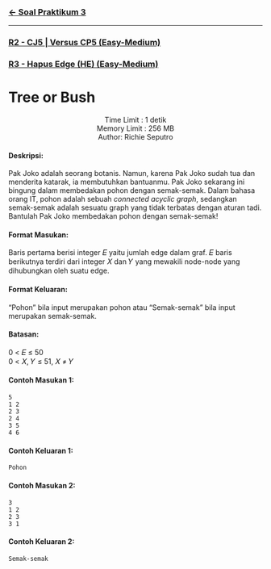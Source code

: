### [← Soal Praktikum 3](../../README.md)
<hr />

### [R2 - CJ5 | Versus CP5 (Easy-Medium)](../prob-R2/README.md)
### [R3 - Hapus Edge (HE) (Easy-Medium)](../prob-R3/README.md)
# Tree or Bush
<p align="center">
  Time Limit : 1 detik<br>
  Memory Limit : 256 MB<br>
  Author: Richie Seputro
</p>


#### Deskripsi: 
Pak Joko adalah seorang botanis. Namun, karena Pak Joko sudah tua dan menderita katarak, ia membutuhkan bantuanmu. Pak Joko sekarang ini bingung dalam membedakan pohon dengan semak-semak. Dalam bahasa orang IT, pohon adalah sebuah _connected acyclic graph_, sedangkan semak-semak adalah sesuatu graph yang tidak terbatas dengan aturan tadi. Bantulah Pak Joko membedakan pohon dengan semak-semak!

#### Format Masukan:
Baris pertama berisi integer 𝐸 yaitu jumlah edge dalam graf. 𝐸 baris berikutnya terdiri dari integer 𝑋 dan 𝑌 yang mewakili node-node yang dihubungkan oleh suatu edge.

#### Format Keluaran:
“Pohon” bila input merupakan pohon atau “Semak-semak” bila input merupakan semak-semak.

#### Batasan:
0 < 𝐸 ≤ 50<br>
0 < 𝑋, 𝑌 ≤ 51, 𝑋 ≠ 𝑌

#### Contoh Masukan 1:
```
5
1 2
2 3
2 4
3 5
4 6
```

#### Contoh Keluaran 1:
```
Pohon
```

#### Contoh Masukan 2:
```
3
1 2
2 3
3 1
```

#### Contoh Keluaran 2:
```
Semak-semak
```
